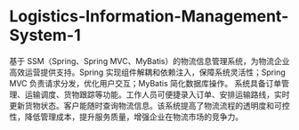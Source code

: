 # Logistics-Information-Management-System-1
基于 SSM（Spring、Spring MVC、MyBatis）的物流信息管理系统，为物流企业高效运营提供支持。Spring 实现组件解耦和依赖注入，保障系统灵活性；Spring MVC 负责请求分发，优化用户交互；MyBatis 简化数据库操作。  系统具备订单管理、运输调度、货物跟踪等功能。工作人员可便捷录入订单、安排运输路线，实时更新货物状态。客户能随时查询物流信息。该系统提高了物流流程的透明度和可控性，降低管理成本，提升服务质量，增强企业在物流市场的竞争力。 
